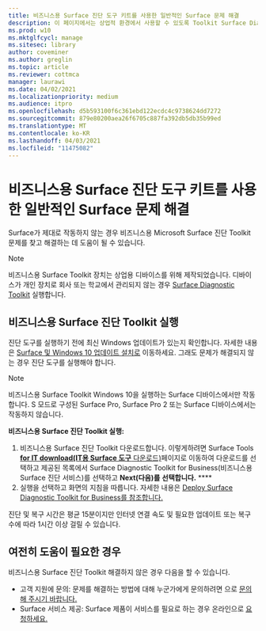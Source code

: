```yaml
---
title: 비즈니스용 Surface 진단 도구 키트를 사용한 일반적인 Surface 문제 해결
description: 이 페이지에서는 상업적 환경에서 사용할 수 있도록 Toolkit Surface Diagnostic Toolkit 소개합니다.
ms.prod: w10
ms.mktglfcycl: manage
ms.sitesec: library
author: coveminer
ms.author: greglin
ms.topic: article
ms.reviewer: cottmca
manager: laurawi
ms.date: 04/02/2021
ms.localizationpriority: medium
ms.audience: itpro
ms.openlocfilehash: d5b593100f6c361ebd122ecdc4c9738624dd7272
ms.sourcegitcommit: 879e80200aea26f6705c887fa392db5db35b99ed
ms.translationtype: MT
ms.contentlocale: ko-KR
ms.lasthandoff: 04/03/2021
ms.locfileid: "11475082"
---
```

# <a name="fix-common-surface-problems-using-the-surface-diagnostic-toolkit-for-business"></a>비즈니스용 Surface 진단 도구 키트를 사용한 일반적인 Surface 문제 해결

Surface가 제대로 작동하지 않는 경우 비즈니스용 Microsoft Surface 진단 Toolkit 문제를 찾고 해결하는 데 도움이 될 수 있습니다.

> [!NOTE]
> 비즈니스용 Surface Toolkit 장치는 상업용 디바이스를 위해 제작되었습니다. 디바이스가 개인 장치로 회사 또는 학교에서 관리되지 않는 경우 [Surface Diagnostic Toolkit](https://support.microsoft.com/en-us/help/4037239/surface-fix-common-surface-problems-using-surface-diagnostic-toolkit) 실행합니다.

## <a name="run-the-surface-diagnostic-toolkit-for-business"></a>비즈니스용 Surface 진단 Toolkit 실행

진단 도구를 실행하기 전에 최신 Windows 업데이트가 있는지 확인합니다. 자세한 내용은 [Surface 및 Windows 10 업데이트 설치로](https://support.microsoft.com/en-us/help/4023505/surface-install-surface-and-windows-updates) 이동하세요. 그래도 문제가 해결되지 않는 경우 진단 도구를 실행해야 합니다.

> [!NOTE]
> 비즈니스용 Surface Toolkit Windows 10을 실행하는 Surface 디바이스에서만 작동합니다. S 모드로 구성된 Surface Pro, Surface Pro 2 또는 Surface 디바이스에서는 작동하지 않습니다.

**비즈니스용 Surface 진단 Toolkit 실행:**

1. 비즈니스용 Surface 진단 Toolkit 다운로드합니다. 이렇게하려면 Surface Tools [ **for IT download(IT용 Surface 도구** 다운로드)](https://www.microsoft.com/download/details.aspx?id=46703)페이지로 이동하여 다운로드를 선택하고 제공된 목록에서 Surface Diagnostic Toolkit for Business(비즈니스용 Surface 진단 서비스)를 선택하고 **Next(다음)를** **선택합니다.** ****
2. 실행을 선택하고 화면의 지침을 따릅니다. 자세한 내용은 [Deploy Surface Diagnostic Toolkit for Business를 참조합니다.](https://docs.microsoft.com/surface/surface-diagnostic-toolkit-business)

진단 및 복구 시간은 평균 15분이지만 인터넷 연결 속도 및 필요한 업데이트 또는 복구 수에 따라 1시간 이상 걸릴 수 있습니다. 

## <a name="if-you-still-need-help"></a>여전히 도움이 필요한 경우

비즈니스용 Surface 진단 Toolkit 해결하지 않은 경우 다음을 할 수 있습니다.

- 고객 지원에 문의: 문제를 해결하는 방법에 대해 누군가에게 문의하려면 으로 [문의해 주시기 바랍니다.](https://support.microsoft.com/en-us/help/4037645/contact-surface-warranty-and-software-support-for-business)
- Surface 서비스 제공: Surface 제품이 서비스를 필요로 하는 경우 온라인으로 [요청하세요.](https://mybusinessservice.surface.com/) 
